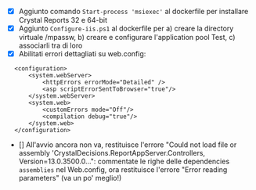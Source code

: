 - [x] Aggiunto comando `Start-process 'msiexec'` al dockerfile per installare Crystal Reports 32 e 64-bit
- [x] Aggiunto `Configure-iis.ps1` al dockerfile per a) creare la directory virtuale /mpassw, b) creare e configurare l'application pool Test, c) associarli tra di loro
- [x] Abilitati errori dettagliati su web.config:
```
  <configuration>
      <system.webServer>
          <httpErrors errorMode="Detailed" />
          <asp scriptErrorSentToBrowser="true"/>
      </system.webServer>
      <system.web>
          <customErrors mode="Off"/>
          <compilation debug="true"/>
      </system.web>
  </configuration>
```
- [] All'avvio ancora non va, restituisce l'errore "Could not load file or assembly 'CrystalDecisions.ReportAppServer.Controllers, Version=13.0.3500.0...": commentate le righe delle dependencies `assemblies` nel Web.config, ora restituisce l'errore "Error reading parameters" (va un po' meglio!)
